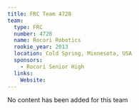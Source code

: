 ```yaml
---
title: FRC Team 4728
team:
  type: FRC
  number: 4728
  name: Rocori Robotics
  rookie_year: 2013
  location: Cold Spring, Minnesota, USA
  sponsors:
    - Rocori Senior High
  links:
    Website: 
---
```

No content has been added for this team